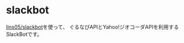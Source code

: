 # slackbot

[lins05/slackbot](https://github.com/lins05/slackbot)を使って、
ぐるなびAPIとYahoo!ジオコーダAPIを利用するSlackBotです。
